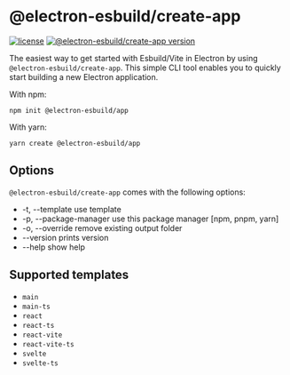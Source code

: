 # @electron-esbuild/create-app

[![license](https://img.shields.io/badge/license-MIT-blue.svg)](https://github.com/Kiyozz/electron-esbuild/blob/HEAD/LICENSE)
[![@electron-esbuild/create-app version](https://img.shields.io/npm/v/@electron-esbuild/create-app.svg)](./CHANGELOG.md)

The easiest way to get started with Esbuild/Vite in Electron by using `@electron-esbuild/create-app`. This simple CLI tool enables you to quickly start building a new Electron application.

With npm:

    npm init @electron-esbuild/app

With yarn:

    yarn create @electron-esbuild/app

## Options

`@electron-esbuild/create-app` comes with the following options:

- -t, --template use template
- -p, --package-manager use this package manager [npm, pnpm, yarn]
- -o, --override remove existing output folder
- --version prints version
- --help show help

## Supported templates

- `main`
- `main-ts`
- `react`
- `react-ts`
- `react-vite`
- `react-vite-ts`
- `svelte`
- `svelte-ts`
